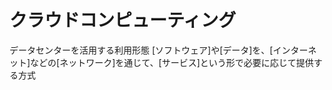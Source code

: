 # クラウドコンピューティング
 データセンターを活用する利用形態
 [ソフトウェア]や[データ]を、[インターネット]などの[ネットワーク]を通じて、[サービス]という形で必要に応じて提供する方式
